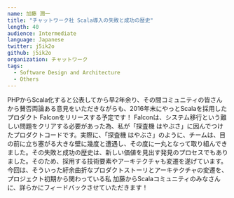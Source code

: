 ```yaml
---
name: 加藤 潤一
title: "チャットワーク社 Scala導入の失敗と成功の歴史"
length: 40
audience: Intermediate
language: Japanese
twitter: j5ik2o
github: j5ik2o
organization: チャットワーク
tags:
  - Software Design and Architecture
  - Others
---
```

PHPからScala化すると公表してから早2年余り、その間コミュニティの皆さんから賛否両論ある意見をいただきながらも、2016年末にやっとScalaを採用したプロダクト Falconをリリースする予定です！ Falconは、システム移行という難しい問題をクリアする必要があった為、私が「探査機 はやぶさ」に因んでつけたプロダクトコードです。実際に、「探査機 はやぶさ」のように、チームは、目の前に立ち塞がる大きな壁に幾度と遭遇し、その度に一丸となって取り組んできました。その失敗と成功の歴史は、新しい価値を見出す発見のプロセスでもありました。そのため、採用する技術要素やアーキテクチャも変遷を遂げています。今回は、そういった紆余曲折なプロダクトストーリとアーキテクチャの変遷を、プロジェクト初期から関わっている私 加藤からScalaコミュニティのみなさんに、詳らかにフィードバックさせていただきます！